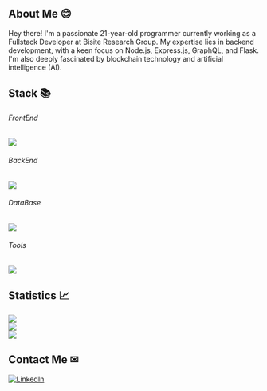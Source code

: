 ## About Me 😊

Hey there! I'm a passionate 21-year-old programmer currently working as a Fullstack Developer at Bisite Research Group. 
My expertise lies in backend development, with a keen focus on Node.js, Express.js, GraphQL, and Flask. 
I'm also deeply fascinated by blockchain technology and artificial intelligence (AI).

## Stack 📚

<p align="center">
  <h6>FrontEnd</h6>
  <a href="https://skillicons.dev">
    <img src="https://skillicons.dev/icons?i=vuejs,react,nodejs,typescript,angular,redux,tailwind" />
  </a>
</p>
<p align="center">
  <h6>BackEnd</h6>
  <a href="https://skillicons.dev">
    <img src="https://skillicons.dev/icons?i=express,graphql,python,flask,java,php,django,fastapi" />
  </a>
</p>
<p align="center">
  <h6>DataBase</h6>
  <a href="https://skillicons.dev">
    <img src="https://skillicons.dev/icons?i=postgresql,mongodb,mysql" />
  </a>
</p>
<p align="center">
  <h6>Tools</h6>
  <a href="https://skillicons.dev">
    <img src="https://skillicons.dev/icons?i=git,gitlab,githubactions,heroku,docker,aws" />
  </a>
</p>

## Statistics 📈 

<img align="center" src="https://github-readme-streak-stats.herokuapp.com?user=DavidSanSan110&theme=tokyonight&border_radius=5" />
<br />
<img align="center" src="https://wakatime.com/badge/user/018b5bee-c095-40e1-a69f-bb1d8754519a.svg" />
<br />
<a href="https://wakatime.com"><img align="center" src="https://wakatime.com/share/@DavidSanSan110/ef3371be-b871-4dd5-899c-d673bb0675db.png" /></a>

## Contact Me ✉
<a href="https://www.linkedin.com/in/davidsansan/?locale=en_US" rel="nofollow"><img alt="LinkedIn" src="https://camo.githubusercontent.com/a493f6833f99fb3c85788d6d9305e6b7a42b838e5ee5d138fd9a8214a7e77472/68747470733a2f2f696d672e736869656c64732e696f2f62616467652f6c696e6b6564696e2d2532333030373742352e7376673f267374796c653d666f722d7468652d6261646765266c6f676f3d6c696e6b6564696e266c6f676f436f6c6f723d7768697465" data-canonical-src="https://img.shields.io/badge/linkedin-%230077B5.svg?&amp;style=for-the-badge&amp;logo=linkedin&amp;logoColor=white" style="max-width: 100%;"></a>

